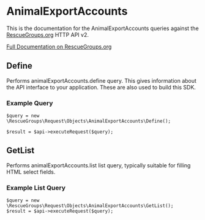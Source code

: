 # AnimalExportAccounts

This is the documentation for the AnimalExportAccounts queries against the [RescueGroups.org](https://www.rescuegroups.org/) HTTP API v2.

[Full Documentation on RescueGroups.org](https://userguide.rescuegroups.org/display/APIDG/Object+definitions#Objectdefinitions-animalExportAccounts)

## Define
Performs animalExportAccounts.define query. This gives information about the API interface to your application. These are also used to build this SDK.

### Example Query

    $query = new \RescueGroups\Request\Objects\AnimalExportAccounts\Define();

    $result = $api->executeRequest($query);
## GetList
Performs animalExportAccounts.list list query, typically suitable for filling HTML select fields.

### Example List Query

    $query = new \RescueGroups\Request\Objects\AnimalExportAccounts\GetList();
    $result = $api->executeRequest($query);

